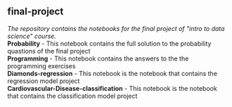 ## final-project
*The repository contains the notebooks for the final project of "intro to data science" course.*
<br>
**Probability** - This notebook contains the full solution to the probability quastions of the final project<br>
**Programming** - This notebook contains the answers to the the programming exercises<br>
**Diamonds-regression** - This notebook is the notebook that contains the regression model project<br>
**Cardiovascular-Disease-classification** - This notebook is the notebook that contains the classification model project<br>
